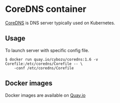 # CoreDNS container

[CoreDNS](https://coredns.io/) is DNS server typically used on Kubernetes.

## Usage

To launch server with specific config file.

    $ docker run quay.io/cybozu/coredns:1.6 -v Corefile:/etc/coredns/Corefile -- \
        -conf /etc/coredns/Corefile
 
## Docker images

Docker images are available on [Quay.io](https://quay.io/repository/cybozu/coredns)
